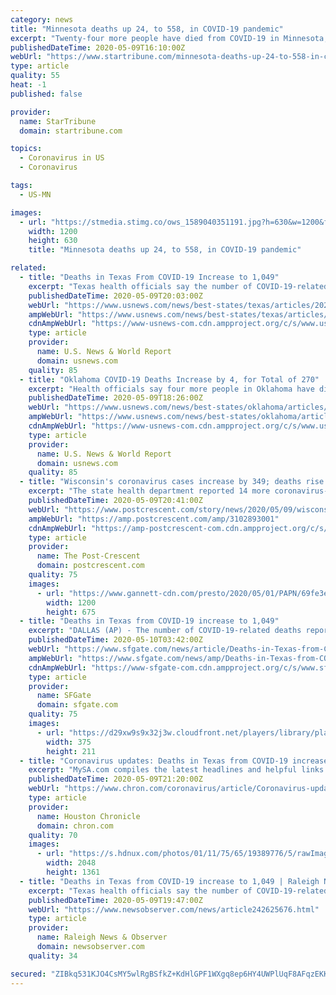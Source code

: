 ```yaml
---
category: news
title: "Minnesota deaths up 24, to 558, in COVID-19 pandemic"
excerpt: "Twenty-four more people have died from COVID-19 in Minnesota, state health officials reported Saturday, and the count for confirmed cases has increased by more than 700 statewide. The pandemic has caused a total of 558 deaths across the state thus far,"
publishedDateTime: 2020-05-09T16:10:00Z
webUrl: "https://www.startribune.com/minnesota-deaths-up-24-to-558-in-covid-19-pandemic/570338221/"
type: article
quality: 55
heat: -1
published: false

provider:
  name: StarTribune
  domain: startribune.com

topics:
  - Coronavirus in US
  - Coronavirus

tags:
  - US-MN

images:
  - url: "https://stmedia.stimg.co/ows_1589040351191.jpg?h=630&w=1200&fit=crop&bg=999&crop=faces"
    width: 1200
    height: 630
    title: "Minnesota deaths up 24, to 558, in COVID-19 pandemic"

related:
  - title: "Deaths in Texas From COVID-19 Increase to 1,049"
    excerpt: "Texas health officials say the number of COVID-19-related deaths reported in the state increased by 45 on Saturday to a total of 1,049."
    publishedDateTime: 2020-05-09T20:03:00Z
    webUrl: "https://www.usnews.com/news/best-states/texas/articles/2020-05-09/deaths-in-texas-from-covid-19-increase-to-1-049"
    ampWebUrl: "https://www.usnews.com/news/best-states/texas/articles/2020-05-09/deaths-in-texas-from-covid-19-increase-to-1-049?context=amp"
    cdnAmpWebUrl: "https://www-usnews-com.cdn.ampproject.org/c/s/www.usnews.com/news/best-states/texas/articles/2020-05-09/deaths-in-texas-from-covid-19-increase-to-1-049?context=amp"
    type: article
    provider:
      name: U.S. News & World Report
      domain: usnews.com
    quality: 85
  - title: "Oklahoma COVID-19 Deaths Increase by 4, for Total of 270"
    excerpt: "Health officials say four more people in Oklahoma have died  from the coronavirus, bringing the total of deaths to 270."
    publishedDateTime: 2020-05-09T18:26:00Z
    webUrl: "https://www.usnews.com/news/best-states/oklahoma/articles/2020-05-09/oklahoma-covid-19-deaths-increase-by-4-for-total-of-270"
    ampWebUrl: "https://www.usnews.com/news/best-states/oklahoma/articles/2020-05-09/oklahoma-covid-19-deaths-increase-by-4-for-total-of-270?context=amp"
    cdnAmpWebUrl: "https://www-usnews-com.cdn.ampproject.org/c/s/www.usnews.com/news/best-states/oklahoma/articles/2020-05-09/oklahoma-covid-19-deaths-increase-by-4-for-total-of-270?context=amp"
    type: article
    provider:
      name: U.S. News & World Report
      domain: usnews.com
    quality: 85
  - title: "Wisconsin's coronavirus cases increase by 349; deaths rise to 398"
    excerpt: "The state health department reported 14 more coronavirus-related deaths on Saturday, bringing the state's total to 398."
    publishedDateTime: 2020-05-09T20:41:00Z
    webUrl: "https://www.postcrescent.com/story/news/2020/05/09/wisconsin-coronavirus-nearly-350-more-people-test-positive-deaths-rise-398/3102893001/"
    ampWebUrl: "https://amp.postcrescent.com/amp/3102893001"
    cdnAmpWebUrl: "https://amp-postcrescent-com.cdn.ampproject.org/c/s/amp.postcrescent.com/amp/3102893001"
    type: article
    provider:
      name: The Post-Crescent
      domain: postcrescent.com
    quality: 75
    images:
      - url: "https://www.gannett-cdn.com/presto/2020/05/01/PAPN/69fe3eae-7265-4bd9-a137-b3598d6b7810-GPGDriveintesting07952.JPG?auto=webp&crop=2885,1623,x159,y0&format=pjpg&width=1200"
        width: 1200
        height: 675
  - title: "Deaths in Texas from COVID-19 increase to 1,049"
    excerpt: "DALLAS (AP) - The number of COVID-19-related deaths reported in Texas increased by 45 on Saturday to a total of 1,049, state health officials said. The Texas Department of State Health Services reported 1,"
    publishedDateTime: 2020-05-10T03:42:00Z
    webUrl: "https://www.sfgate.com/news/article/Deaths-in-Texas-from-COVID-19-increase-to-1-049-15259088.php"
    ampWebUrl: "https://www.sfgate.com/news/amp/Deaths-in-Texas-from-COVID-19-increase-to-1-049-15259088.php"
    cdnAmpWebUrl: "https://www-sfgate-com.cdn.ampproject.org/c/s/www.sfgate.com/news/amp/Deaths-in-Texas-from-COVID-19-increase-to-1-049-15259088.php"
    type: article
    provider:
      name: SFGate
      domain: sfgate.com
    quality: 75
    images:
      - url: "https://d29xw9s9x32j3w.cloudfront.net/players/library/placeholder.png"
        width: 375
        height: 211
  - title: "Coronavirus updates: Deaths in Texas from COVID-19 increase to 1,049"
    excerpt: "MySA.com compiles the latest headlines and helpful links on the COVID-19 pandemic in the San Antonio area. Texas numbers update: The number of COVID-19-related deaths r"
    publishedDateTime: 2020-05-09T21:20:00Z
    webUrl: "https://www.chron.com/coronavirus/article/Coronavirus-updates-May-9-15237731.php"
    type: article
    provider:
      name: Houston Chronicle
      domain: chron.com
    quality: 70
    images:
      - url: "https://s.hdnux.com/photos/01/11/75/65/19389776/5/rawImage.jpg"
        width: 2048
        height: 1361
  - title: "Deaths in Texas from COVID-19 increase to 1,049 | Raleigh News & Observer"
    excerpt: "Texas health officials say the number of COVID-19-related deaths reported in the state increased by 45 on Saturday to a total of 1,049."
    publishedDateTime: 2020-05-09T19:47:00Z
    webUrl: "https://www.newsobserver.com/news/article242625676.html"
    type: article
    provider:
      name: Raleigh News & Observer
      domain: newsobserver.com
    quality: 34

secured: "ZIBkq531KJO4CsMY5wlRgBSfkZ+KdHlGPF1WXgq8ep6HY4UWPlUqF8AFqzEKKoimMxGlAdZFnAgjhYAc3Iy8DiYH9nuIDQNAl1vKwYb5JbZ5QwXURmwlZydr92m2DrjF5+Vpt2qnm0lGQRm3/ghqU0TMmJG+jMXB5vUQ09nyH/ySyPx5Tv5/wuAX25S+bD4vZmxlBfmJ1vuYcaHIQvQOZBifDaMZwW9B3MG5Sv+7ZZ2LmgixGFPJwPkJHduyndH27wQPe61i6FTCxrxferDd/mz4CDt+NSlYyoqN8lfk21Ccj6YVOBJ3XDgBSo9fIrKl3fQ5vJjtcogO7x8SQdsyuv0g5ciu54w0ZasEk77+rKdxaBKoEogeuJ5ib8z59GyIM+mwEIDbryJO7WxetxenZWGhwKW/kCQv2Tgu+SM4uwaJX7Ollkl1pXBKop4Cgp3wn2p1o2GebSrH3+JuwvRuCawgIt32fVlNfIz8nNQCrWU=;IeVBOIyuvzMcPmBeRGqtPQ=="
---
```


